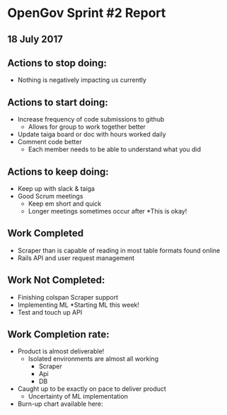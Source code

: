 # OpenGov Sprint #2 Report
## 18 July 2017

## Actions to stop doing:
* Nothing is negatively impacting us currently

## Actions to start doing:
* Increase frequency of code submissions to github 
  * Allows for group to work together better
* Update taiga board or doc with hours worked daily
* Comment code better
  * Each member needs to be able to understand what you did


## Actions to keep doing:
* Keep up with slack & taiga
* Good Scrum meetings
  * Keep em short and quick
  * Longer meetings sometimes occur after
    *This is okay!

## Work Completed
* Scraper than is capable of reading in most table formats found online
* Rails API and user request management


## Work Not Completed:
* Finishing colspan Scraper support
* Implementing ML 
  *Starting ML this week!
* Test and touch up API 


## Work Completion rate: 
* Product is almost deliverable!
  * Isolated environments are almost all working
    * Scraper
    * Api
    * DB
* Caught up to be exactly on pace to deliver product
  * Uncertainty of ML implementation
* Burn-up chart available here: <url>

